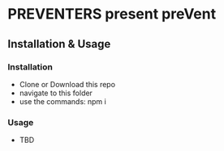 # PREVENTERS present preVent

## Installation & Usage

### Installation
- Clone or Download this repo
- navigate to this folder
- use the commands: npm i

### Usage
- TBD

